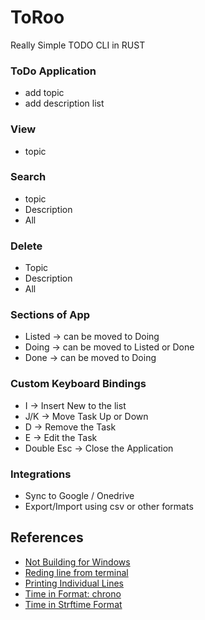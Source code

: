 # ToRoo
Really Simple TODO CLI in RUST


### ToDo Application
- add topic
- add description list

### View
- topic

### Search
- topic 
- Description
- All

### Delete
- Topic
- Description
- All

### Sections of App

- Listed -> can be moved to Doing
- Doing -> can be moved to Listed or Done
- Done  -> can be moved to Doing 

### Custom Keyboard Bindings
- I -> Insert New to the list
- J/K -> Move Task Up or Down
- D -> Remove the Task
- E -> Edit the Task
- Double Esc -> Close the Application

### Integrations
- Sync to Google / Onedrive
- Export/Import using csv or other formats

## References
- [Not Building for Windows](https://stackoverflow.com/questions/55603111/unable-to-compile-rust-hello-world-on-windows-linker-link-exe-not-found)
- [Reding line from terminal](https://www.tutorialspoint.com/rust/rust_input_output.htm)
- [Printing Individual Lines]()
- [Time in Format: chrono](https://docs.rs/chrono/latest/chrono/#formatting-and-parsing)
- [Time in Strftime Format](https://docs.rs/chrono/latest/chrono/format/strftime/)